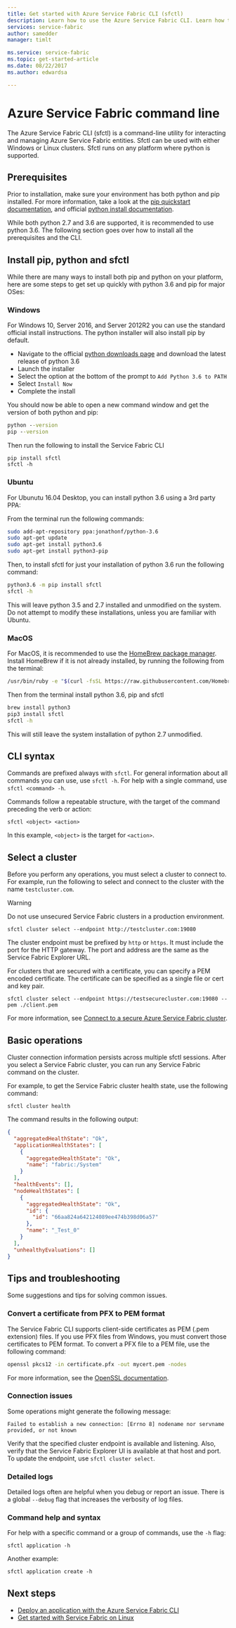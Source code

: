 ```yaml
---
title: Get started with Azure Service Fabric CLI (sfctl)
description: Learn how to use the Azure Service Fabric CLI. Learn how to connect to a cluster, and how to manage applications.
services: service-fabric
author: samedder
manager: timlt

ms.service: service-fabric
ms.topic: get-started-article
ms.date: 08/22/2017
ms.author: edwardsa

---
```

# Azure Service Fabric command line

The Azure Service Fabric CLI (sfctl) is a command-line utility for interacting and managing Azure Service
Fabric entities. Sfctl can be used with either Windows or Linux clusters. Sfctl runs on any platform where
python is supported.

## Prerequisites

Prior to installation, make sure your environment has both python and pip installed. For more information,
take a look at the [pip quickstart documentation](https://pip.pypa.io/en/latest/quickstart/), and official
[python install documentation](https://wiki.python.org/moin/BeginnersGuide/Download).

While both python 2.7 and 3.6 are supported, it is recommended to use python 3.6. The following section goes
over how to install all the prerequisites and the CLI.

## Install pip, python and sfctl

While there are many ways to install both pip and python on your platform, here are some steps to get set up quickly
with python 3.6 and pip for major OSes:

### Windows

For Windows 10, Server 2016, and Server 2012R2 you can use the standard official install instructions. The python
installer will also install pip by default.

- Navigate to the official [python downloads page](https://www.python.org/downloads/) and download the latest
release of python 3.6
- Launch the installer
- Select the option at the bottom of the prompt to `Add Python 3.6 to PATH`
- Select `Install Now`
- Complete the install

You should now be able to open a new command window and get the version of both python and pip:

```bat
python --version
pip --version
```

Then run the following to install the Service Fabric CLI

```
pip install sfctl
sfctl -h
```

### Ubuntu

For Ubunutu 16.04 Desktop, you can install python 3.6 using a 3rd party PPA:

From the terminal run the following commands:

```bash
sudo add-apt-repository ppa:jonathonf/python-3.6
sudo apt-get update
sudo apt-get install python3.6
sudo apt-get install python3-pip
```

Then, to install sfctl for just your installation of python 3.6 run the following command:

```bash
python3.6 -m pip install sfctl
sfctl -h
```

This will leave python 3.5 and 2.7 installed and unmodified on the system. Do not attempt to modify these 
installations, unless you are familiar with Ubuntu.

### MacOS

For MacOS, it is recommended to use the [HomeBrew package manager](https://brew.sh). Install HomeBrew if it is not
already installed, by running the following from the terminal:

```bash
/usr/bin/ruby -e "$(curl -fsSL https://raw.githubusercontent.com/Homebrew/install/master/install)"
```

Then from the terminal install python 3.6, pip and sfctl

```bash
brew install python3
pip3 install sfctl
sfctl -h
```

This will still leave the system installation of python 2.7 unmodified.

## CLI syntax

Commands are prefixed always with `sfctl`. For general information about all commands you can use, use `sfctl -h`. For
help with a single command, use `sfctl <command> -h`.

Commands follow a repeatable structure, with the target of the command preceding the verb or action:

```azurecli
sfctl <object> <action>
```

In this example, `<object>` is the target for `<action>`.

## Select a cluster

Before you perform any operations, you must select a cluster to connect to. For example, run the following to select
and connect to the cluster with the name `testcluster.com`.

> [!WARNING]
> Do not use unsecured Service Fabric clusters in a production environment.

```azurecli
sfctl cluster select --endpoint http://testcluster.com:19080
```

The cluster endpoint must be prefixed by `http` or `https`. It must include the port for the HTTP gateway. The port and
address are the same as the Service Fabric Explorer URL.

For clusters that are secured with a certificate, you can specify a PEM encoded certificate. The certificate can be
specified as a single file or cert and key pair.

```azurecli
sfctl cluster select --endpoint https://testsecurecluster.com:19080 --pem ./client.pem
```

For more information, see
[Connect to a secure Azure Service Fabric cluster](service-fabric-connect-to-secure-cluster.md).

## Basic operations

Cluster connection information persists across multiple sfctl sessions. After you select a Service Fabric cluster,
you can run any Service Fabric command on the cluster.

For example, to get the Service Fabric cluster health state, use the following command:

```azurecli
sfctl cluster health
```

The command results in the following output:

```json
{
  "aggregatedHealthState": "Ok",
  "applicationHealthStates": [
    {
      "aggregatedHealthState": "Ok",
      "name": "fabric:/System"
    }
  ],
  "healthEvents": [],
  "nodeHealthStates": [
    {
      "aggregatedHealthState": "Ok",
      "id": {
        "id": "66aa824a642124089ee474b398d06a57"
      },
      "name": "_Test_0"
    }
  ],
  "unhealthyEvaluations": []
}
```

## Tips and troubleshooting

Some suggestions and tips for solving common issues.

### Convert a certificate from PFX to PEM format

The Service Fabric CLI supports client-side certificates as PEM (.pem extension) files. If you use PFX files from
Windows, you must convert those certificates to PEM format. To convert a PFX file to a PEM file, use the
following command:

```bash
openssl pkcs12 -in certificate.pfx -out mycert.pem -nodes
```

For more information, see the [OpenSSL documentation](https://www.openssl.org/docs/).

### Connection issues

Some operations might generate the following message:

`Failed to establish a new connection: [Errno 8] nodename nor servname provided, or not known`

Verify that the specified cluster endpoint is available and listening. Also, verify that the Service Fabric Explorer
UI is available at that host and port. To update the endpoint, use `sfctl cluster select`.

### Detailed logs

Detailed logs often are helpful when you debug or report an issue. There is a global `--debug` flag that
increases the verbosity of log files.

### Command help and syntax

For help with a specific command or a group of commands, use the `-h` flag:

```azurecli
sfctl application -h
```

Another example:

```azurecli
sfctl application create -h
```

## Next steps

* [Deploy an application with the Azure Service Fabric CLI](service-fabric-application-lifecycle-sfctl.md)
* [Get started with Service Fabric on Linux](service-fabric-get-started-linux.md)
